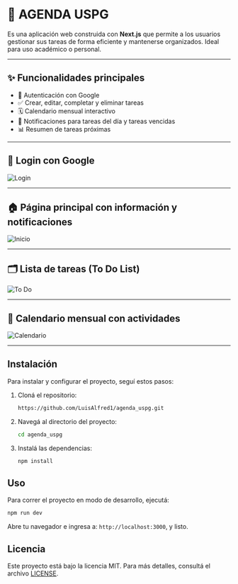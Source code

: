 # 📝 AGENDA USPG

Es una aplicación web construida con **Next.js** que permite a los usuarios gestionar sus tareas de forma eficiente y mantenerse organizados. Ideal para uso académico o personal.

---

## ✨ Funcionalidades principales

- 🔐 Autenticación con Google
- ✅ Crear, editar, completar y eliminar tareas
- 🗓️ Calendario mensual interactivo
- 🔔 Notificaciones para tareas del día y tareas vencidas
- 📊 Resumen de tareas próximas

---

## 🔑 Login con Google

![Login](https://github.com/user-attachments/assets/50944c76-cc63-47d1-9403-169ac4a6de7a)

---

## 🏠 Página principal con información y notificaciones

![Inicio](https://github.com/user-attachments/assets/0760c732-7fd3-4c9f-9dba-29481a777e78)

---

## 🗂️ Lista de tareas (To Do List)

![To Do](https://github.com/user-attachments/assets/318c1a93-69df-4408-962a-f43677670013)

---

## 📆 Calendario mensual con actividades

![Calendario](https://github.com/user-attachments/assets/cf513730-2a9c-4584-a3bd-60f85fd373c5)

---

## Instalación 

Para instalar y configurar el proyecto, seguí estos pasos:

1. Cloná el repositorio:

   ```bash
   https://github.com/LuisAlfred1/agenda_uspg.git
   ```

2. Navegá al directorio del proyecto:

   ```bash
   cd agenda_uspg
   ```

3. Instalá las dependencias:

   ```bash
   npm install
   ```

## Uso

Para correr el proyecto en modo de desarrollo, ejecutá:
```bash
npm run dev
```

Abre tu navegador e ingresa a: `http://localhost:3000`, y listo.

## Licencia

Este proyecto está bajo la licencia MIT. Para más detalles, consultá el archivo [LICENSE](LICENSE).
